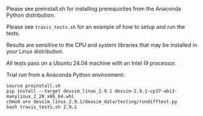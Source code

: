 Please see preinstall.sh for installing prerequisites from the Anaconda Python distribution.

Please see ``travis_tests.sh`` for an example of how to setup and run the tests.

Results are sensitive to the CPU and system libraries that may be installed in your Linux distribution.

All tests pass on a Ubuntu 24.04 machine with an Intel I9 processor.

Trial run from a Anaconda Python environment:
```
source preinstall.sh
pip install --target devsim_linux_2.9.1 devsim-2.9.1-cp37-abi3-manylinux_2_28_x86_64.whl
chmod u+x devsim_linux_2.9.1/devsim_data/testing/rundifftest.py
bash travis_tests.sh 2.9.1
```

